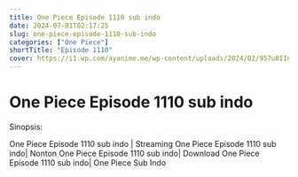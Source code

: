```yaml
---
title: One Piece Episode 1110 sub indo
date: 2024-07-01T02:17:25
slug: one-piece-episode-1110-sub-indo
categories: ["One Piece"]
shortTitle: "Episode 1110"
cover: https://i1.wp.com/ayanime.me/wp-content/uploads/2024/02/957u8IIqwPTgtubSIaBI4bPtGzn.jpg
---
```


# One Piece Episode 1110 sub indo

<iframe-loader iframe-src1="https://play.ayanime.me/include/fluidplayer/fluidplayer.php?VideoSrc1=https%3A%2F%2Fdrive.google.com%2Ffile%2Fd%2F1X_mAUXjG7wsC91LhmgzQCZAWcRoR_dLu%2Fpreview&VideoType1=video%2Fmp4&VideoQuality1=480p&VideoSrc2=https%3A%2F%2Fdrive.google.com%2Ffile%2Fd%2F1KjutSdD2WBcOiXbkgITOlKDENDCsuHav%2Fpreview&VideoType2=video%2Fmp4&VideoQuality2=720p&VideoSrc3=https%3A%2F%2Fdrive.google.com%2Ffile%2Fd%2F1hw9wOWgiFXww0AHUKefUQH6CJV_pxYz4%2Fpreview&VideoType3=video%2Fmp4&VideoQuality3=1080p&VideoSrc4=&VideoType4=&VideoQuality4=&VideoPoster=&VideoTrack1=&kind1=&srclang1=&label1=&default1=&VideoTrack2=&kind2=&srclang2=&label2=&default2=&player=fluid+player&server=Drive+API&api=&width=100%25&height=100%25" iframe-src2="https://drive.google.com/file/d/1hw9wOWgiFXww0AHUKefUQH6CJV_pxYz4/preview"></iframe-loader>

Sinopsis:
<p>One Piece Episode 1110 sub indo | Streaming One Piece Episode 1110 sub indo| Nonton One Piece Episode 1110 sub indo| Download One Piece Episode 1110 sub indo| One Piece Sub Indo</p>

